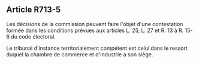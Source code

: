 Article R713-5
----
Les décisions de la commission peuvent faire l'objet d'une contestation formée
dans les conditions prévues aux articles L. 25, L. 27 et R. 13 à R. 15-6 du code
électoral.

Le tribunal d'instance territorialement compétent est celui dans le ressort
duquel la chambre de commerce et d'industrie a son siège.
